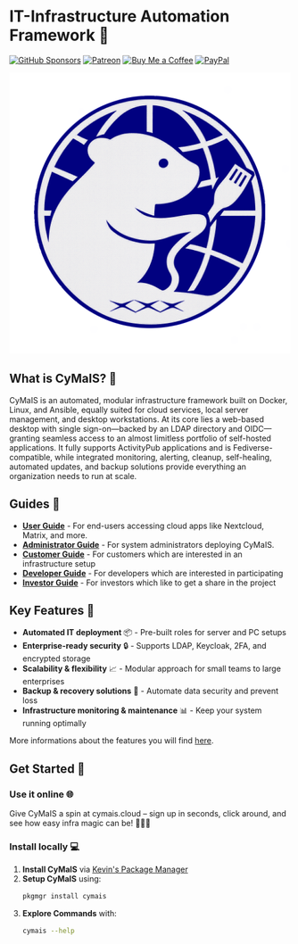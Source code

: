 
# IT-Infrastructure Automation Framework 🚀

[![GitHub Sponsors](https://img.shields.io/badge/Sponsor-GitHub%20Sponsors-blue?logo=github)](https://github.com/sponsors/kevinveenbirkenbach) [![Patreon](https://img.shields.io/badge/Support-Patreon-orange?logo=patreon)](https://www.patreon.com/c/kevinveenbirkenbach) [![Buy Me a Coffee](https://img.shields.io/badge/Buy%20me%20a%20Coffee-Funding-yellow?logo=buymeacoffee)](https://buymeacoffee.com/kevinveenbirkenbach) [![PayPal](https://img.shields.io/badge/Donate-PayPal-blue?logo=paypal)](https://s.veen.world/paypaldonate)

![CyMaIS Logo](assets/img/logo.png)

## What is CyMaIS? 📌
CyMaIS is an automated, modular infrastructure framework built on Docker, Linux, and Ansible, equally suited for cloud services, local server management, and desktop workstations. At its core lies a web-based desktop with single sign-on—backed by an LDAP directory and OIDC—granting seamless access to an almost limitless portfolio of self-hosted applications. It fully supports ActivityPub applications and is Fediverse-compatible, while integrated monitoring, alerting, cleanup, self-healing, automated updates, and backup solutions provide everything an organization needs to run at scale.

## Guides 📖
- **[User Guide](docs/guides/user/Readme.md)** - For end-users accessing cloud apps like Nextcloud, Matrix, and more.
- **[Administrator Guide](docs/guides/administrator/Readme.md)** - For system administrators deploying CyMaIS.
- **[Customer Guide](docs/guides/customer/Readme.md)** - For customers which are interested in an infrastructure setup
- **[Developer Guide](docs/guides/developer/index)** - For developers which are interested in participating
- **[Investor Guide](docs/guides/investor/Readme.md)** - For investors which like to get a share in the project

## Key Features 🎯
- **Automated IT deployment** 📦 - Pre-built roles for server and PC setups
- **Enterprise-ready security** 🔒 - Supports LDAP, Keycloak, 2FA, and encrypted storage
- **Scalability & flexibility** 📈 - Modular approach for small teams to large enterprises
- **Backup & recovery solutions** 💾 - Automate data security and prevent loss
- **Infrastructure monitoring & maintenance** 📊 - Keep your system running optimally

More informations about the features you will find [here](docs/overview/Features.md).

## Get Started 🚀

### Use it online 🌐 

Give CyMaIS a spin at cymais.cloud – sign up in seconds, click around, and see how easy infra magic can be! 🚀🔧✨

### Install locally 💻
1. **Install CyMaIS** via [Kevin's Package Manager](https://github.com/kevinveenbirkenbach/package-manager)
2. **Setup CyMaIS** using:
   ```sh
   pkgmgr install cymais
   ```
3. **Explore Commands** with:
   ```sh
   cymais --help
   ```